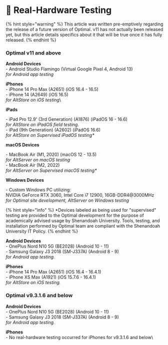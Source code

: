 # 📲 Real-Hardware Testing

{% hint style="warning" %}
This article was written pre-emptively regarding the release of a future version of Optimal. v11 has not actually been released yet, but this article details specifics about it that will be true once it has fully released.&#x20;
{% endhint %}

### Optimal v11 and above

**Android Devices**\
\- Android Studio Flamingo (Virtual Google Pixel 4, Android 13)\
_for Android app testing_

**iPhones**\
\- iPhone 14 Pro Max (A2651) (iOS 16.4 - 16.5)\
\- iPhone 14 (A2649) (iOS 16.5)\
_for AltStore on iOS testing_\


**iPads**

\- iPad Pro 12.9' (3rd Generation) (A1876) (iPadOS 16 - 16.6)\
_for AltStore on iPadOS field testing._\
\- iPad (9th Generation) (A2602) (iPadOS 16.6)\
_for AltStore on Supervised iPadOS testing\*_

**macOS Devices**

\- MacBook Air (M1, 2020) (macOS 12 - 13.5)\
_for AltServer on macOS testing_\
\- MacBook Air (M2, 2022)\
_for AltServer on Supervised macOS testing\*_

**Windows Devices**

\- Custom Windows PC utilizing:\
NVIDIA GeForce RTX 3060, Intel Core i7 12900, 16GB-DDR4@3000MHz\
_for Optimal site development, AltServer on Windows testing_

{% hint style="info" %}
\*Devices labeled as being used for "supervised" testing are provided to the Optimal development for the purpose of academically advised usage by Shenandoah University. Tools, testing, and installation performed by Optimal team are compliant with the Shenandoah University IT Policy.&#x20;
{% endhint %}

**Android Devices**\
\- OnePlus Nord N10 5G (BE2028) (Android 10 - 11)\
\- Samsung Galaxy J3 2018 (SM-J337A) (Android 8 - 9)\
_for Android app testing._

**iPhones**\
\- iPhone 14 Pro Max (A2651) (iOS 16.4 - 16.4.1)\
\- iPhone XS Max (A1921) (iOS 15.7.6 - 16.4.1)\
_for AltStore on iOS testing._

### Optimal v9.3.1.6 and below

**Android Devices**\
\- OnePlus Nord N10 5G (BE2028) (Android 10 - 11)\
\- Samsung Galaxy J3 2018 (SM-J337A) (Android 8 - 9)\
_for Android app testing._

**iPhones**\
\- No real-hardware testing occurred for iPhones for v9.3.1.6 and below\


